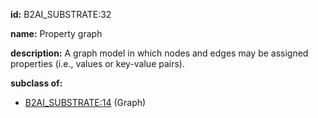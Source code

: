 **id:** B2AI_SUBSTRATE:32

**name:** Property graph

**description:** A graph model in which nodes and edges may be assigned properties (i.e., values or key-value pairs).

**subclass of:**

- [B2AI_SUBSTRATE:14](../substrates/graph.markdown) (Graph)
